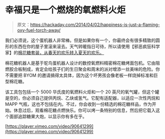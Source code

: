 # 幸福只是一个燃烧的氧燃料火炬

> 原文：<https://hackaday.com/2014/04/02/happiness-is-just-a-flaming-oxy-fuel-torch-away/>

我们必须说，这个蛋机器人非常棒。但是如果你有一个，你最终会有很多精致的圆形的东西在你的屋子里滚来滚去。天气转暖指日可待，所以请使用【邪恶疯狂科学家】的[棉花糖套装，从春天的欢乐转入夏天的欢乐。](http://www.evilmadscientist.com/2014/the-marshmallowmatic/)

棉花糖机器人是基于鸵鸟蛋机器人设计的数控氧燃料精密棉花糖烤面包机。它由阻燃胶合板制成，肯定会给孩子们的生日聚会和周末的派对增添一丝美味的危险。你不需要把 BYOM 的邀请搞得太具体，因为这个坏男孩会像老板一样烧掉标准和巨型棉花糖。

该工具包包括一个 5000 华氏度的氧燃料火炬和一个 20 英尺的氧气罐，但这个罐是空的，你必须自己提供丙烷、乙炔或氢气。它配有适配器，以适应一次性丙烷和 MAPP 气瓶，这也不包括在内。不过，你会收到一份精选的棉花糖样品，作为开始。休息过后，观看棉花糖点燃快乐。你可以烤一条特别的信息，然后把它载入这个面部追踪糖果大炮，以显示你有多在乎。

[https://player.vimeo.com/video/90641299](https://player.vimeo.com/video/90641299)